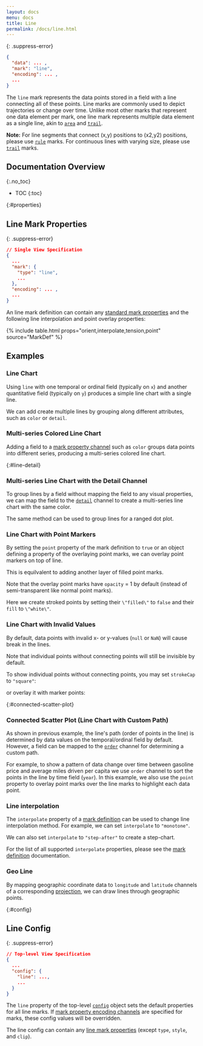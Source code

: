 ```yaml
---
layout: docs
menu: docs
title: Line
permalink: /docs/line.html
---
```


{: .suppress-error}
```json
{
  "data": ... ,
  "mark": "line",
  "encoding": ... ,
  ...
}
```

The `line` mark represents the data points stored in a field with a line connecting all of these points. Line marks are commonly used to depict trajectories or change over time. Unlike most other marks that represent one data element per mark, one line mark represents multiple data element as a single line, akin to [`area`](area.html) and [`trail`](trail.html).

__Note:__ For line segments that connect (x,y) positions to (x2,y2) positions, please use [`rule`](rule.html) marks.  For continuous lines with varying size, please use [`trail`](trail.html) marks.

## Documentation Overview
{:.no_toc}

- TOC
{:toc}

{:#properties}
## Line Mark Properties

{: .suppress-error}
```json
// Single View Specification
{
  ...
  "mark": {
    "type": "line",
    ...
  },
  "encoding": ... ,
  ...
}
```

An line mark definition can contain any [standard mark properties](mark.html#mark-def) and the following line interpolation and point overlay properties:

{% include table.html props="orient,interpolate,tension,point" source="MarkDef" %}


## Examples

### Line Chart

Using `line` with one temporal or ordinal field (typically on `x`) and another quantitative field (typically on `y`) produces a simple line chart with a single line.

<span class="vl-example" data-name="line"></span>

We can add create multiple lines by grouping along different attributes, such as `color` or `detail`.

### Multi-series Colored Line Chart

Adding a field to a [mark property channel](encoding.html#mark-prop) such as `color` groups data points into different series, producing a multi-series colored line chart.

<span class="vl-example" data-name="line_color"></span>

{:#line-detail}
### Multi-series Line Chart with the Detail Channel

To group lines by a field without mapping the field to any visual properties, we can map the field to the [`detail`](encoding.html#detail) channel to create a multi-series line chart with the same color.

<span class="vl-example" data-name="line_detail"></span>

The same method can be used to group lines for a ranged dot plot.

<span class="vl-example" data-name="layer_ranged_dot"></span>


### Line Chart with Point Markers

By setting the `point` property of the mark definition to `true` or an object defining a property of the overlaying point marks, we can overlay point markers on top of line.

<span class="vl-example" data-name="line_overlay"></span>

This is equilvalent to adding another layer of filled point marks.

<span class="vl-example" data-name="normalized/line_overlay_normalized"></span>

Note that the overlay point marks have `opacity` = 1 by default (instead of semi-transparent like normal point marks).

Here we create stroked points by setting their `\"filled\"` to `false` and their `fill` to `\"white\"`.

<span class="vl-example" data-name="line_overlay_stroked"></span>

### Line Chart with Invalid Values

By default, data points with invalid x- or y-values (`null` or `NaN`) will cause break in the lines.

<span class="vl-example" data-name="line_skip_invalid"></span>

Note that individual points without connecting points will still be invisible by default.

<span class="vl-example" data-name="line_skip_invalid_mid"></span>

To show individual points without connecting points, you may set `strokeCap` to `"square"`:

<span class="vl-example" data-name="line_skip_invalid_mid_cap_square"></span>

or overlay it with marker points:

<span class="vl-example" data-name="line_skip_invalid_mid_overlay"></span>

{:#connected-scatter-plot}
### Connected Scatter Plot (Line Chart with Custom Path)

As shown in previous example, the line's path (order of points in the line) is determined by data values on the temporal/ordinal field by default. However, a field can be mapped to the [`order`](encoding.html#order) channel for determining a custom path.

For example, to show a pattern of data change over time between gasoline price and average miles driven per capita we use `order` channel to sort the points in the line by time field (`year`).  In this example, we also use the `point` property to overlay point marks over the line marks to highlight each data point.

<span class="vl-example" data-name="connected_scatterplot"></span>

### Line interpolation

The `interpolate` property of a [mark definition](mark.html#mark-def) can be used to change line interpolation method.  For example, we can set `interpolate` to `"monotone"`.

<span class="vl-example" data-name="line_monotone"></span>

We can also set `interpolate` to `"step-after"` to create a step-chart.

<span class="vl-example" data-name="line_step"></span>

For the list of all supported `interpolate` properties, please see the [mark definition](mark.html#mark-def) documentation.

### Geo Line

By mapping geographic coordinate data to `longitude` and `latitude` channels of a corresponding [projection](projection.html), we can draw lines through geographic points.

<span class="vl-example" data-name="geo_line"></span>


{:#config}
## Line Config


{: .suppress-error}
```json
// Top-level View Specification
{
  ...
  "config": {
    "line": ...,
    ...
  }
}
```

The `line` property of the top-level [`config`](config.html) object sets the default properties for all line marks.  If [mark property encoding channels](encoding.html#mark-prop) are specified for marks, these config values will be overridden.

The line config can contain any [line mark properties](#properties) (except `type`, `style`, and `clip`).
